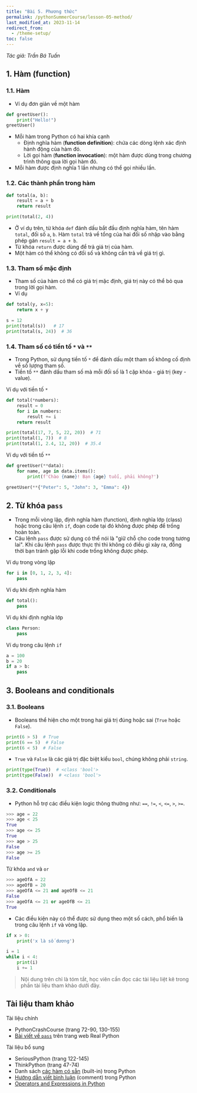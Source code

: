 ```yaml
---
title: "Bài 5. Phương thức"
permalink: /pythonSummerCourse/lesson-05-method/
last_modified_at: 2023-11-14
redirect_from:
  - /theme-setup/
toc: false
---
```


_Tác giả: Trần Bá Tuấn_

## 1. Hàm (function)
### 1.1. Hàm
- Ví dụ đơn giản về một hàm
```py
def greetUser():
    print("Hello!")
greetUser()
```
- Mỗi hàm trong Python có hai khía cạnh
  - Định nghĩa hàm (**function definition**): chứa các dòng lệnh xác định hành động của hàm đó.
  - Lời gọi hàm (**function invocation**): một hàm được dùng trong chương trình thông qua lời gọi hàm đó.
- Mỗi hàm được định nghĩa 1 lần nhưng có thể gọi nhiều lần.

### 1.2. Các thành phần trong hàm
```py
def total(a, b):
    result = a + b
    return result

print(total(2, 4))
```
- Ở ví dụ trên, từ khóa `def` đánh dấu bắt đầu định nghĩa hàm, tên hàm `total`, đối số `a`, `b`. Hàm `total` trả về tổng của hai đối số nhập vào bằng phép gán `result = a + b`.
- Từ khóa `return` được dùng để trả giá trị của hàm.
- Một hàm có thể không có đối số và không cần trả về giá trị gì.

### 1.3. Tham số mặc định
- Tham số của hàm có thể có giá trị mặc định, giá trị này có thể bỏ qua trong lời gọi hàm.
- Ví dụ

```py
def total(y, x=5):
    return x + y

s = 12
print(total(s))   # 17
print(total(s, 24))  # 36
```

### 1.4. Tham số có tiền tố `*` và `**`
- Trong Python, sử dụng tiền tố `*` để đánh dấu một tham số không cố định về số lượng tham số.
- Tiền tố `**` đánh dấu tham số mà mỗi đối số là 1 cặp khóa - giá trị (key - value).

Ví dụ với tiền tố `*`

```py
def total(*numbers):
    result = 0
    for i in numbers:
        result += i
    return result

print(total(17, 7, 5, 22, 20))  # 71
print(total(1, 7))  # 8
print(total(1, 2.4, 12, 20))  # 35.4
```
Ví dụ với tiền tố `**`
```py
def greetUser(**data):
    for name, age in data.items():
        print(f'Chào {name}! Bạn {age} tuổi, phải không?')

greetUser(**{"Peter": 5, "John": 3, "Emma": 4})
```
## 2. Từ khóa `pass`
- Trong mỗi vòng lặp, định nghĩa hàm (function), định nghĩa lớp (class) hoặc trong câu lệnh `if`, đoạn code tại đó không được phép để trống hoàn toàn.
- Câu lệnh `pass` được sử dụng có thể nói là "giữ chỗ cho code trong tương lai". Khi câu lệnh `pass` được thực thi thì không có điều gì xảy ra, đồng thời bạn tránh gặp lỗi khi code trống không được phép.

Ví dụ trong vòng lặp
```py
for i in [0, 1, 2, 3, 4]:
    pass
```
Ví dụ khi định nghĩa hàm
```py
def total():
    pass
```
Ví dụ khi định nghĩa lớp
```py
class Person:
    pass
```
Ví dụ trong câu lệnh `if`
```py
a = 100
b = 20
if a > b:
    pass
```
## 3. Booleans and conditionals

### 3.1. Booleans
- Booleans thể hiện cho một trong hai giá trị đúng hoặc sai (`True` hoặc `False`).
```py
print(6 > 5)  # True
print(6 == 5)  # False
print(6 < 5)  # False
```
- `True` và `False` là các giá trị đặc biệt kiểu `bool`, chúng không phải `string`.
```py
print(type(True))  # <class 'bool'>
print(type(False))  # <class 'bool'>
```
### 3.2. Conditionals
- Python hỗ trợ các điều kiện logic thông thường như: `==`, `!=`, `<`, `<=`, `>`, `>=`.
```py
>>> age = 22
>>> age < 25
True
>>> age <= 25
True
>>> age > 25
False
>>> age >= 25
False
```
Từ khóa `and` và `or`
```py
>>> ageOfA = 22
>>> ageOfB = 20
>>> ageOfA <= 21 and ageOfB <= 21
False
>>> ageOfA <= 21 or ageOfB <= 21
True
```
- Các điều kiện này có thể được sử dụng theo một số cách, phổ biến là trong câu lệnh `if` và vòng lặp.
```py
if x > 0:
    print('x là số dương')
```
```py
i = 1
while i < 4:
    print(i)
    i += 1
```
> Nội dung trên chỉ là tóm tắt, học viên cần đọc các tài liệu liệt kê trong phần tài liệu tham khảo dưới đây.

## Tài liệu tham khảo

Tài liệu chính
- PythonCrashCourse (trang 72-90, 130-155)
- [Bài viết về `pass`](https://realpython.com/python-pass/) trên trang web Real Python

Tài liệu bổ sung
- SeriousPython (trang 122-145)
- ThinkPython (trang 47-74)
- Danh sách [các hàm có sẵn](https://docs.python.org/3/library/functions.html) (built-in) trong Python
- [Hướng dẫn viết bình luận](https://realpython.com/python-comments-guide/) (comment) trong Python
- [Operators and Expressions in Python](https://realpython.com/python-operators-expressions/)
